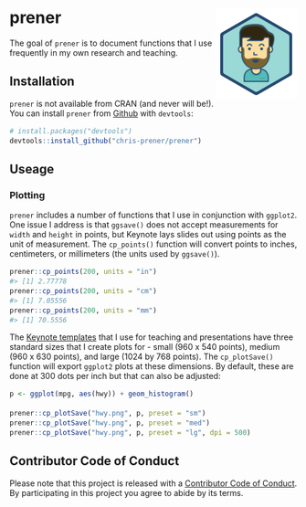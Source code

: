 <!-- README.md is generated from README.Rmd. Please edit that file -->
prener <img src="man/figures/logo.png" align="right" />
=======================================================

The goal of `prener` is to document functions that I use frequently in my own research and teaching.

Installation
------------

`prener` is not available from CRAN (and never will be!). You can install `prener` from [Github](https://github.com/chris-prener/prener) with `devtools`:

``` r
# install.packages("devtools")
devtools::install_github("chris-prener/prener")
```

Useage
------

### Plotting

`prener` includes a number of functions that I use in conjunction with `ggplot2`. One issue I address is that `ggsave()` does not accept measurements for `width` and `height` in points, but Keynote lays slides out using points as the unit of measurement. The `cp_points()` function will convert points to inches, centimeters, or millimeters (the units used by `ggsave()`).

``` r
prener::cp_points(200, units = "in")
#> [1] 2.77778
prener::cp_points(200, units = "cm")
#> [1] 7.05556
prener::cp_points(200, units = "mm")
#> [1] 70.5556
```

The [Keynote templates](https://github.com/chris-prener/sequoia_templates) that I use for teaching and presentations have three standard sizes that I create plots for - small (960 x 540 points), medium (960 x 630 points), and large (1024 by 768 points). The `cp_plotSave()` function will export `ggplot2` plots at these dimensions. By default, these are done at 300 dots per inch but that can also be adjusted:

``` r
p <- ggplot(mpg, aes(hwy)) + geom_histogram()

prener::cp_plotSave("hwy.png", p, preset = "sm")
prener::cp_plotSave("hwy.png", p, preset = "med")
prener::cp_plotSave("hwy.png", p, preset = "lg", dpi = 500)
```

Contributor Code of Conduct
---------------------------

Please note that this project is released with a [Contributor Code of Conduct](CONDUCT.md). By participating in this project you agree to abide by its terms.
